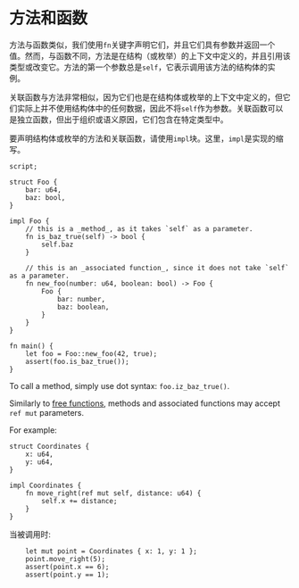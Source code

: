 # 方法和函数

<!-- This section should explain methods & associated functions in Sway -->
<!-- methods_af:example:start -->
方法与函数类似，我们使用`fn`关键字声明它们，并且它们具有参数并返回一个值。然而，与函数不同，方法是在结构（或枚举）的上下文中定义的，并且引用该类型或改变它。方法的第一个参数总是`self`，它表示调用该方法的结构体的实例。

关联函数与方法非常相似，因为它们也是在结构体或枚举的上下文中定义的，但它们实际上并不使用结构体中的任何数据，因此不将`self`作为参数。关联函数可以是独立函数，但出于组织或语义原因，它们包含在特定类型中。

要声明结构体或枚举的方法和关联函数，请使用`impl`块。这里，`impl`是实现的缩写。
<!-- methods_af:example:end -->

```sway
script;

struct Foo {
    bar: u64,
    baz: bool,
}

impl Foo {
    // this is a _method_, as it takes `self` as a parameter.
    fn is_baz_true(self) -> bool {
        self.baz
    }

    // this is an _associated function_, since it does not take `self` as a parameter.
    fn new_foo(number: u64, boolean: bool) -> Foo {
        Foo {
            bar: number,
            baz: boolean,
        }
    }
}

fn main() {
    let foo = Foo::new_foo(42, true);
    assert(foo.is_baz_true());
}

```

<!-- This section should explain how to call a method -->
<!-- call_method:example:start -->
To call a method, simply use dot syntax: `foo.iz_baz_true()`.
<!-- call_method:example:end -->

<!-- This section should explain how methods + assoc. fns can accept `ref mut` params -->
<!-- ref_mut:example:start -->
Similarly to [free functions](functions.md), methods and associated functions may accept `ref mut` parameters.
<!-- ref_mut:example:end -->

For example:

```sway
struct Coordinates {
    x: u64,
    y: u64,
}

impl Coordinates {
    fn move_right(ref mut self, distance: u64) {
        self.x += distance;
    }
}

```

当被调用时:

```sway
    let mut point = Coordinates { x: 1, y: 1 };
    point.move_right(5);
    assert(point.x == 6);
    assert(point.y == 1);

```

